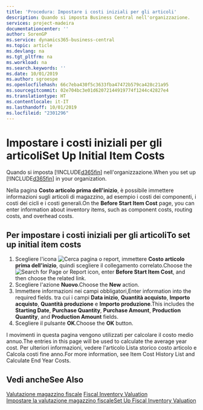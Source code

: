 ```yaml
---
title: 'Procedura: Impostare i costi iniziali per gli articoli'
description: Quando si imposta Business Central nell'organizzazione.
services: project-madeira
documentationcenter: ''
author: SorenGP
ms.service: dynamics365-business-central
ms.topic: article
ms.devlang: na
ms.tgt_pltfrm: na
ms.workload: na
ms.search.keywords: ''
ms.date: 10/01/2019
ms.author: sgroespe
ms.openlocfilehash: 66c7eba430f5c3633fba47472b579ca428c21a95
ms.sourcegitcommit: 02e704bc3e01d62072144919774f1244c42827e4
ms.translationtype: HT
ms.contentlocale: it-IT
ms.lasthandoff: 10/01/2019
ms.locfileid: "2301296"
---
```

# <a name="set-up-initial-item-costs"></a><span data-ttu-id="43eb6-103">Impostare i costi iniziali per gli articoli</span><span class="sxs-lookup"><span data-stu-id="43eb6-103">Set Up Initial Item Costs</span></span>
<span data-ttu-id="43eb6-104">Quando si imposta [!INCLUDE[d365fin](../../includes/d365fin_md.md)] nell'organizzazione.</span><span class="sxs-lookup"><span data-stu-id="43eb6-104">When you set up [!INCLUDE[d365fin](../../includes/d365fin_md.md)] in your organization.</span></span>  

<span data-ttu-id="43eb6-105">Nella pagina **Costo articolo prima dell'inizio**, è possibile immettere informazioni sugli articoli di magazzino, ad esempio i costi dei componenti, i costi dei cicli e i costi generali.</span><span class="sxs-lookup"><span data-stu-id="43eb6-105">On the **Before Start Item Cost** page, you can enter information about inventory items, such as component costs, routing costs, and overhead costs.</span></span>  

## <a name="to-set-up-initial-item-costs"></a><span data-ttu-id="43eb6-106">Per impostare i costi iniziali per gli articoli</span><span class="sxs-lookup"><span data-stu-id="43eb6-106">To set up initial item costs</span></span>  

1.  <span data-ttu-id="43eb6-107">Scegliere l'icona ![Cerca pagina o report](../../media/ui-search/search_small.png "icona Cerca pagina o report"), immettere **Costo articolo prima dell'inizio**, quindi scegliere il collegamento correlato.</span><span class="sxs-lookup"><span data-stu-id="43eb6-107">Choose the ![Search for Page or Report](../../media/ui-search/search_small.png "Search for Page or Report icon") icon, enter **Before Start Item Cost**, and then choose the related link.</span></span>  
2.  <span data-ttu-id="43eb6-108">Scegliere l'azione **Nuovo**.</span><span class="sxs-lookup"><span data-stu-id="43eb6-108">Choose the **New** action.</span></span>  
3.  <span data-ttu-id="43eb6-109">Immettere informazioni nei campi obbligatori,</span><span class="sxs-lookup"><span data-stu-id="43eb6-109">Enter information into the required fields.</span></span> <span data-ttu-id="43eb6-110">tra cui i campi **Data inizio**, **Quantità acquisto**, **Importo acquisto**, **Quantità produzione** e **Importo produzione**.</span><span class="sxs-lookup"><span data-stu-id="43eb6-110">This includes the **Starting Date**, **Purchase Quantity**, **Purchase Amount**, **Production Quantity**, and **Production Amount** fields.</span></span>  
4.  <span data-ttu-id="43eb6-111">Scegliere il pulsante **OK**.</span><span class="sxs-lookup"><span data-stu-id="43eb6-111">Choose the **OK** button.</span></span>  

<span data-ttu-id="43eb6-112">I movimenti in questa pagina vengono utilizzati per calcolare il costo medio annuo.</span><span class="sxs-lookup"><span data-stu-id="43eb6-112">The entries in this page will be used to calculate the average year cost.</span></span> <span data-ttu-id="43eb6-113">Per ulteriori informazioni, vedere l'articolo Lista storico costo articolo e Calcola costi fine anno.</span><span class="sxs-lookup"><span data-stu-id="43eb6-113">For more information, see Item Cost History List and Calculate End Year Costs.</span></span>  

## <a name="see-also"></a><span data-ttu-id="43eb6-114">Vedi anche</span><span class="sxs-lookup"><span data-stu-id="43eb6-114">See Also</span></span>  
 <span data-ttu-id="43eb6-115">[Valutazione magazzino fiscale](fiscal-inventory-valuation.md) </span><span class="sxs-lookup"><span data-stu-id="43eb6-115">[Fiscal Inventory Valuation](fiscal-inventory-valuation.md) </span></span>  
 [<span data-ttu-id="43eb6-116">Impostare la valutazione magazzino fiscale</span><span class="sxs-lookup"><span data-stu-id="43eb6-116">Set Up Fiscal Inventory Valuation</span></span>](how-to-set-up-fiscal-inventory-valuation.md)   

